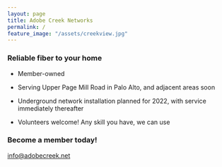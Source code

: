 ```yaml
---
layout: page
title: Adobe Creek Networks
permalink: /
feature_image: "/assets/creekview.jpg"
---
```


### Reliable fiber to your home

* Member-owned

* Serving Upper Page Mill Road in Palo Alto, and adjacent areas soon

* Underground network installation planned for 2022, with service immediately thereafter

* Volunteers welcome! Any skill you have, we can use

### Become a member today!

[info@adobecreek.net](mailto:info@adobecreek.net)
